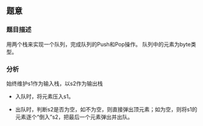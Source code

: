 ## 题意
### 题目描述
用两个栈来实现一个队列，完成队列的Push和Pop操作。 队列中的元素为byte类型。

### 分析
始终维护s1作为输入栈，以s2作为输出栈

- 入队时，将元素压入s1。

- 出队时，判断s2是否为空，如不为空，则直接弹出顶元素；如为空，则将s1的元素逐个“倒入”s2，把最后一个元素弹出并出队。